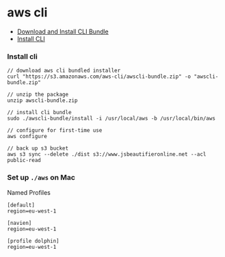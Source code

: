 # aws cli

* [Download and Install CLI Bundle](https://docs.aws.amazon.com/cli/latest/userguide/awscli-install-bundle.html#install-bundle-other)
* [Install CLI](#install-cli)


### Install cli

```
// download aws cli bundled installer
curl "https://s3.amazonaws.com/aws-cli/awscli-bundle.zip" -o "awscli-bundle.zip"

// unzip the package
unzip awscli-bundle.zip

// install cli bundle
sudo ./awscli-bundle/install -i /usr/local/aws -b /usr/local/bin/aws

// configure for first-time use
aws configure

// back up s3 bucket
aws s3 sync --delete ./dist s3://www.jsbeautifieronline.net --acl public-read
```

### Set up `./aws` on Mac

Named Profiles

    [default]
    region=eu-west-1

    [navien]
    region=eu-west-1
    
    [profile dolphin]
    region=eu-west-1
    
